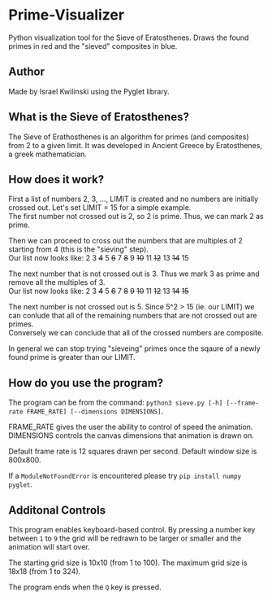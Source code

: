 # Prime-Visualizer
Python visualization tool for the Sieve of Eratosthenes. Draws the found primes in red and the "sieved" composites in blue.

## Author
Made by Israel Kwilinski using the Pyglet library. 

## What is the Sieve of Eratosthenes?
The Sieve of Erathosthenes is an algorithm for primes (and composites) from 2 to a given limit. It was developed in Ancient Greece by Eratosthenes, a greek mathematician. 

## How does it work?
First a list of numbers 2, 3, ..., LIMIT is created and no numbers are initially crossed out. Let's set LIMIT = 15 for a simple example.  
The first number not crossed out is 2, so 2 is prime. Thus, we can mark 2 as prime.  
  
Then we can proceed to cross out the numbers that are multiples of 2 starting from 4 (this is the "sieving" step).  
Our list now looks like: 2 3 ~~4~~ 5 ~~6~~ 7 ~~8~~ 9 ~~10~~ 11 ~~12~~ 13 ~~14~~ 15  
  
The next number that is not crossed out is 3. Thus we mark 3 as prime and remove all the multiples of 3.  
Our list now looks like: 2 3 ~~4~~ 5 ~~6~~ 7 ~~8~~ ~~9~~ ~~10~~ 11 ~~12~~ 13 ~~14~~ ~~15~~  

The next number is not crossed out is 5. Since 5^2 > 15 (ie. our LIMIT) we can conlude that all of the remaining numbers that are not crossed out are primes.  
Conversely we can conclude that all of the crossed numbers are composite.    

In general we can stop trying "sieveing" primes once the sqaure of a newly found prime is greater than our LIMIT.

## How do you use the program?
The program can be from the command: `python3 sieve.py [-h] [--frame-rate FRAME_RATE] [--dimensions DIMENSIONS]`.  

FRAME_RATE gives the user the ability to control of speed the animation.  
DIMENSIONS controls the canvas dimensions that animation is drawn on.  

Default frame rate is 12 squares drawn per second. Default window size is 800x800.  

If a `ModuleNotFoundError` is encountered please try `pip install numpy pyglet`.

## Additonal Controls
This program enables keyboard-based control. By pressing a number key between `1` to `9` the grid will be redrawn to be larger or smaller and the animation will start over.  

The starting grid size is 10x10 (from 1 to 100). The maximum grid size is 18x18 (from 1 to 324).  

The program ends when the `Q` key is pressed.

